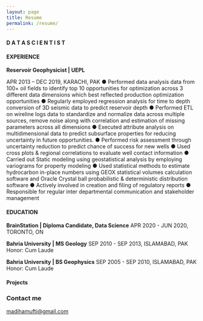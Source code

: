 ```yaml
---
layout: page
title: Resume
permalink: /resume/
---
```


#### D A T A   S C I E N T I S T
#### EXPERIENCE 

**Reservoir Geophysicist  |  UEPL**

APR 2013 – DEC 2019, KARACHI, PAK
●	Performed data analysis data from 100+ oil fields to identify top 10 opportunities for optimization across 3 different data dimensions which best reflected production optimization opportunities 
●	Regularly employed regression analysis for time to depth conversion of 3D seismic data to predict reservoir depth
●	Performed ETL on wireline logs data to standardize and normalize data across multiple sources, remove noise along with correlation and estimation of missing parameters across all dimensions
●	Executed attribute analysis on multidimensional data to predict subsurface properties for reducing uncertainty in future opportunities.
●	Performed risk assessment through uncertainty reduction to predict chance of success for new wells
●	Used cross plots & regional correlations to evaluate well contact information
●	Carried out Static modeling using geostatistical analysis by employing variograms for property modeling
●	Used statistical methods to estimate hydrocarbon in-place numbers  using GEOX statistical volumes calculation software and Oracle Crystal ball probabilistic & deterministic distribution software
●	Actively involved in creation and filing of regulatory reports
●	Responsible for regular inter departmental communication and stakeholder management 
#### EDUCATION

**BrainStation  |  Diploma Candidate, Data Science**
APR 2020 - JUN 2020, TORONTO, ON

**Bahria University  |  MS Geology** 
SEP  2010 - SEP 2013, ISLAMABAD, PAK
Honor: Cum Laude

**Bahria University |  BS Geophysics**
SEP  2005 - SEP 2010, ISLAMABAD, PAK
Honor: Cum Laude

#### Projects
### Contact me

[madihamufti@gmail.com](mailto:email@domain.com)